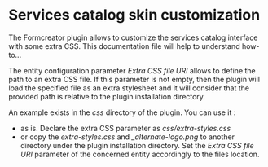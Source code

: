 # Services catalog skin customization 

The Formcreator plugin allows to customize the services catalog interface with some extra CSS. This documentation file will help to understand how-to... 

The entity configuration parameter *Extra CSS file URI* allows to define the path to an extra CSS file. If this parameter is not empty, then the plugin will load the specified file as an extra stylesheet and it will consider that the provided path is relative to the plugin installation directory.

An example exists in the *css* directory of the plugin. You can use it : 
 - as is. Declare the extra CSS parameter as *css/extra-styles.css*
 - or copy the *extra-styles.css* and *_alternate-logo.png* to another directory under the plugin installation directory. Set the *Extra CSS file URI* parameter of the concerned entity accordingly to the files location.